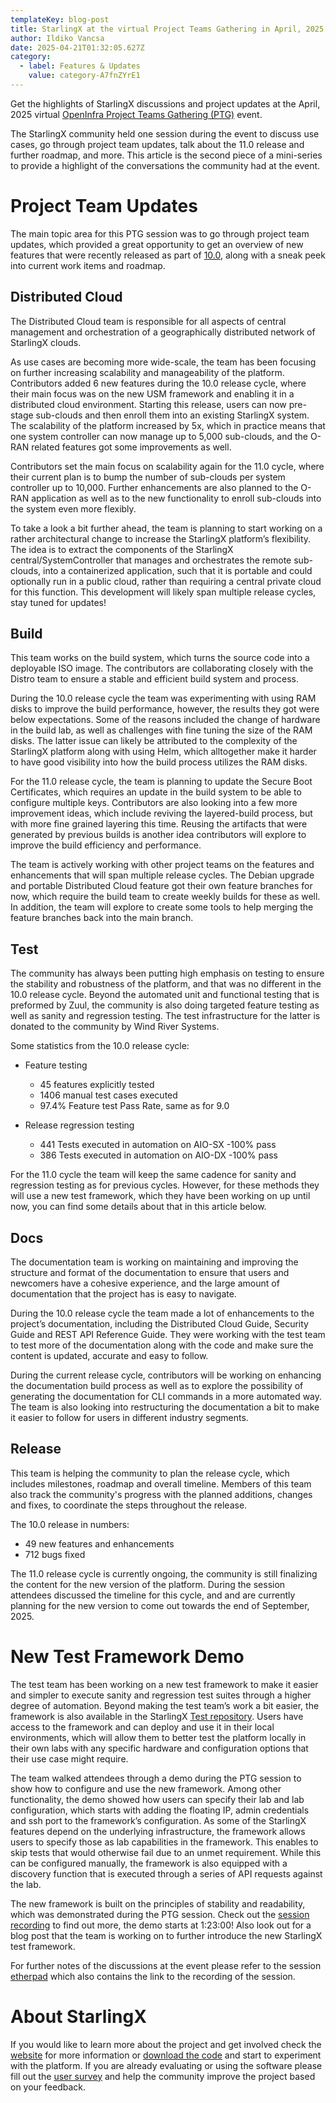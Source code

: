 ```yaml
---
templateKey: blog-post
title: StarlingX at the virtual Project Teams Gathering in April, 2025 - Part 2
author: Ildiko Vancsa
date: 2025-04-21T01:32:05.627Z
category:
  - label: Features & Updates
    value: category-A7fnZYrE1
---
```


Get the highlights of StarlingX discussions and project updates at the April, 2025 virtual [OpenInfra Project Teams Gathering (PTG)](https://openinfra.org/ptg/) event.

The StarlingX community held one session during the event to discuss use cases, go through project team updates, talk about the 11.0 release and further roadmap, and more. This article is the second piece of a mini-series to provide a highlight of the conversations the community had at the event.

# Project Team Updates

The main topic area for this PTG session was to go through project team updates, which provided a great opportunity to get an overview of new features that were recently released as part of [10.0](https://www.starlingx.io/blog/starlingx-release-10/), along with a sneak peek into current work items and roadmap.

## Distributed Cloud

The Distributed Cloud team is responsible for all aspects of central management and orchestration of a geographically distributed network of StarlingX clouds.

As use cases are becoming more wide-scale, the team has been focusing on further increasing scalability and manageability of the platform. Contributors added 6 new features during the 10.0 release cycle, where their main focus was on the new USM framework and enabling it in a distributed cloud environment. Starting this release, users can now pre-stage sub-clouds and then enroll them into an existing StarlingX system. The scalability of the platform increased by 5x, which in practice means that one system controller can now manage up to 5,000 sub-clouds, and the O-RAN related features got some improvements as well.

Contributors set the main focus on scalability again for the 11.0 cycle, where their current plan is to bump the number of sub-clouds per system controller up to 10,000. Further enhancements are also planned to the O-RAN application as well as to the new functionality to enroll sub-clouds into the system even more flexibly.

To take a look a bit further ahead, the team is planning to start working on a rather architectural change to increase the StarlingX platform’s flexibility. The idea is to extract the components of the StarlingX central/SystemController that manages and orchestrates the remote sub-clouds, into a containerized application, such that it is portable and could optionally run in a public cloud, rather than requiring a central private cloud for this function. This development will likely span multiple release cycles, stay tuned for updates!

## Build

This team works on the build system, which turns the source code into a deployable ISO image. The contributors are collaborating closely with the Distro team to ensure a stable and efficient build system and process.

During the 10.0 release cycle the team was experimenting with using RAM disks to improve the build performance, however, the results they got were below expectations. Some of the reasons included the change of hardware in the build lab, as well as challenges with fine tuning the size of the RAM disks. The latter issue can likely be attributed to the complexity of the StarlingX platform along with using Helm, which alltogether make it harder to have good visibility into how the build process utilizes the RAM disks.

For the 11.0 release cycle, the team is planning to update the Secure Boot Certificates, which requires an update in the build system to be able to configure multiple keys. Contributors are also looking into a few more improvement ideas, which include reviving the layered-build process, but with more fine grained layering this time. Reusing the artifacts that were generated by previous builds is another idea contributors will explore to improve the build efficiency and performance.

The team is actively working with other project teams on the features and enhancements that will span multiple release cycles. The Debian upgrade and portable Distributed Cloud feature got their own feature branches for now, which require the build team to create weekly builds for these as well. In addition, the team will explore to create some tools to help merging the feature branches back into the main branch.

## Test

The community has always been putting high emphasis on testing to ensure the stability and robustness of the platform, and that was no different in the 10.0 release cycle. Beyond the automated unit and functional testing that is preformed by Zuul, the community is also doing targeted feature testing as well as sanity and regression testing. The test infrastructure for the latter is donated to the community by Wind River Systems.

Some statistics from the 10.0 release cycle:
- Feature testing 
  - 45 features explicitly tested 
  - 1406 manual test cases executed
  - 97.4%  Feature test Pass Rate, same as for 9.0

- Release regression testing 
  - 441 Tests executed in automation on AIO-SX -100% pass
  - 386 Tests executed in automation on AIO-DX -100% pass

For the 11.0 cycle the team will keep the same cadence for sanity and regression testing as for previous cycles. However, for these methods they will use a new test framework, which they have been working on up until now, you can find some details about that in this article below.

## Docs

The documentation team is working on maintaining and improving the structure and format of the documentation to ensure that users and newcomers have a cohesive experience, and the large amount of documentation that the project has is easy to navigate.

During the 10.0 release cycle the team made a lot of enhancements to the project’s documentation, including the Distributed Cloud Guide, Security Guide and REST API Reference Guide. They were working with the test team to test more of the documentation along with the code and make sure the content is updated, accurate and easy to follow.

During the current release cycle, contributors will be working on enhancing the documentation build process as well as to explore the possibility of generating the documentation for CLI commands in a more automated way. The team is also looking into restructuring the documentation a bit to make it easier to follow for users in different industry segments.

## Release

This team is helping the community to plan the release cycle, which includes milestones, roadmap and overall timeline. Members of this team also track the community's progress with the planned additions, changes and fixes, to coordinate the steps throughout the release.

The 10.0 release in numbers:
- 49 new features and enhancements
- 712 bugs fixed

The 11.0 release cycle is currently ongoing, the community is still finalizing the content for the new version of the platform. During the session attendees discussed the timeline for this cycle, and and are currently planning for the new version to come out towards the end of September, 2025.

# New Test Framework Demo

The test team has been working on a new test framework to make it easier and simpler to execute sanity and regression test suites through a higher degree of automation. Beyond making the test team’s work a bit easier, the framework is also available in the StarlingX [Test repository](https://opendev.org/starlingx/test). Users have access to the framework and can deploy and use it in their local environments, which will allow them to better test the platform locally in their own labs with any specific hardware and configuration options that their use case might require.

The team walked attendees through a demo during the PTG session to show how to configure and use the new framework. Among other functionality, the demo showed how users can specify their lab and lab configuration, which starts with adding the floating IP, admin credentials and ssh port to the framework’s configuration. As some of the StarlingX features depend on the underlying infrastructure, the framework allows users to specify those as lab capabilities in the framework. This enables to skip tests that would otherwise fail due to an unmet requirement. While this can be configured manually, the framework is also equipped with a discovery function that is executed through a series of API requests against the lab.

The new framework is built on the principles of stability and readability, which was demonstrated during the PTG session. Check out the [session recording](https://etherpad.opendev.org/p/r.88723cc8246d5717733a438b65ced845#L18) to find out more, the demo starts at 1:23:00! Also look out for a blog post that the team is working on to further introduce the new StarlingX test framework.


For further notes of the discussions at the event please refer to the session [etherpad](https://etherpad.opendev.org/p/r.88723cc8246d5717733a438b65ced845) which also contains the link to the recording of the session.

# About StarlingX

If you would like to learn more about the project and get involved check the [website](https://www.starlingx.io) for more information or [download the code](https://opendev.org/starlingx) and start to experiment with the platform. If you are already evaluating or using the software please fill out the [user survey](https://openinfrafoundation.formstack.com/forms/starlingx_user_survey) and help the community improve the project based on your feedback.
